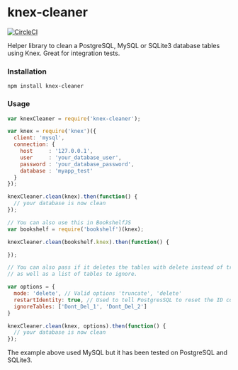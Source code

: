# knex-cleaner
[![CircleCI](https://circleci.com/gh/steven-ferguson/knex-cleaner.svg?style=svg)](https://circleci.com/gh/steven-ferguson/knex-cleaner)

Helper library to clean a PostgreSQL, MySQL or SQLite3 database tables using Knex. Great for integration tests.

### Installation
```
npm install knex-cleaner
```

### Usage
```javascript
var knexCleaner = require('knex-cleaner');

var knex = require('knex')({
  client: 'mysql',
  connection: {
    host     : '127.0.0.1',
    user     : 'your_database_user',
    password : 'your_database_password',
    database : 'myapp_test'
  }
});

knexCleaner.clean(knex).then(function() {
  // your database is now clean
});

// You can also use this in BookshelfJS
var bookshelf = require('bookshelf')(knex);

knexCleaner.clean(bookshelf.knex).then(function() {

});

// You can also pass if it deletes the tables with delete instead of truncate
// as well as a list of tables to ignore.

var options = {
  mode: 'delete', // Valid options 'truncate', 'delete'
  restartIdentity: true, // Used to tell PostgresSQL to reset the ID counter
  ignoreTables: ['Dont_Del_1', 'Dont_Del_2']
}

knexCleaner.clean(knex, options).then(function() {
  // your database is now clean
});
```
The example above used MySQL but it has been tested on PostgreSQL and SQLite3.
